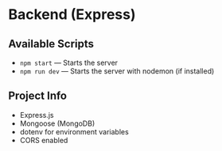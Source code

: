 # Backend (Express)

## Available Scripts

- `npm start` — Starts the server
- `npm run dev` — Starts the server with nodemon (if installed)

## Project Info
- Express.js
- Mongoose (MongoDB)
- dotenv for environment variables
- CORS enabled 